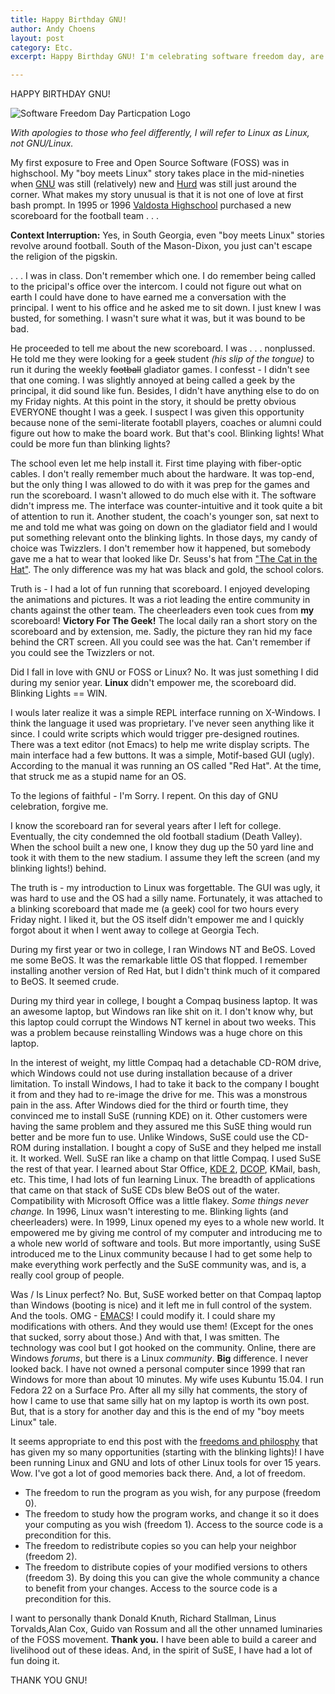 ```yaml
---
title: Happy Birthday GNU!
author: Andy Choens
layout: post
category: Etc.
excerpt: Happy Birthday GNU! I'm celebrating software freedom day, are you? To celebrate, I'll tell you my very own "boy meets Linux"story.

---
```


HAPPY BIRTHDAY GNU!

![Software Freedom Day Particpation Logo]({{site.eurl}}/img/2015-09-19/sfd-participate.png)

*With apologies to those who feel differently, I will refer to Linux
as Linux, not GNU/Linux.*

My first exposure to Free and Open Source Software (FOSS) was in
highschool. My "boy meets Linux" story takes place in the mid-nineties
when [GNU](https://en.wikipedia.org/wiki/GNU) was still (relatively)
new and [Hurd](https://en.wikipedia.org/wiki/GNU_Hurd) was still just
around the corner. What makes my story unusual is that it is not one
of love at first bash prompt. In 1995 or 1996
[Valdosta Highschool](http://vhs.gocats.org/) purchased a new
scoreboard for the football team . . .

**Context Interruption:** Yes, in South Georgia, even "boy meets
Linux" stories revolve around football. South of the Mason-Dixon, you
just can't escape the religion of the pigskin.

. . . I was in class. Don't remember which one. I do remember being
called to the pricipal's office over the intercom. I could not figure
out what on earth I could have done to have earned me a conversation
with the principal. I went to his office and he asked me to sit
down. I just knew I was busted, for something. I wasn't sure what it
was, but it was bound to be bad.

He proceeded to tell me about the new scoreboard. I was
. . . nonplussed. He told me they were looking for a ~~geek~~ student
*(his slip of the tongue)* to run it during the weekly ~~football~~
gladiator games. I confesst - I didn't see that one coming. I was
slightly annoyed at being called a geek by the principal, it did sound
like fun. Besides, I didn't have anything else to do on my Friday
nights. At this point in the story, it should be pretty obvious
EVERYONE thought I was a geek. I suspect I was given this opportunity
because none of the semi-literate footabll players, coaches or alumni
could figure out how to make the board work. But that's cool. Blinking
lights! What could be more fun than blinking lights?

The school even let me help install it. First time playing with
fiber-optic cables. I don't really remember much about the
hardware. It was top-end, but the only thing I was allowed to do with
it was prep for the games and run the scoreboard. I wasn't allowed to
do much else with it. The software didn't impress me. The interface
was counter-intuitive and it took quite a bit of attention to run
it. Another student, the coach's younger son, sat next to me and told
me what was going on down on the gladiator field and I would put
something relevant onto the blinking lights. In those days, my candy
of choice was Twizzlers. I don't remember how it happened, but
somebody gave me a hat to wear that looked like Dr. Seuss's hat from
["The Cat in the Hat"](http://www.amazon.com/The-Cat-Hat-Dr-Seuss/dp/039480001X?tag=duckduckgo-d-20). The
only difference was my hat was black and gold, the school colors.

Truth is - I had a lot of fun running that scoreboard. I enjoyed
developing the animations and pictures. It was a riot leading the
entire community in chants against the other team. The cheerleaders
even took cues from **my** scoreboard! **Victory For The Geek!** The
local daily ran a short story on the scoreboard and by extension,
me. Sadly, the picture they ran hid my face behind the CRT screen. All
you could see was the hat. Can't remember if you could see the
Twizzlers or not.

Did I fall in love with GNU or FOSS or Linux? No. It was just
something I did during my senior year. __Linux__ didn't empower me, the
scoreboard did. Blinking Lights == WIN.

I wouls later realize it was a simple REPL interface running on
X-Windows. I think the language it used was proprietary. I've never
seen anything like it since. I could write scripts which would trigger
pre-designed routines. There was a text editor (not Emacs) to help me
write display scripts. The main interface had a few buttons. It was a
simple, Motif-based GUI (ugly). According to the manual it was running
an OS called "Red Hat". At the time, that struck me as a stupid name
for an OS.

To the legions of faithful - I'm Sorry. I repent. On this day of GNU
celebration, forgive me.

I know the scoreboard ran for several years after I left for
college. Eventually, the city condemned the old football stadium
(Death Valley). When the school built a new one, I know they dug up
the 50 yard line and took it with them to the new stadium. I assume
they left the screen (and my blinking lights!) behind.

The truth is - my introduction to Linux was forgettable. The GUI was
ugly, it was hard to use and the OS had a silly name. Fortunately, it
was attached to a blinking scoreboard that made me (a geek) cool for
two hours every Friday night. I liked it, but the OS itself didn't
empower me and I quickly forgot about it when I went away to college
at Georgia Tech.

During my first year or two in college, I ran Windows NT and
BeOS. Loved me some BeOS. It was the remarkable little OS that
flopped. I remember installing another version of Red Hat, but I
didn't think much of it compared to BeOS. It seemed
crude.

During my third year in college, I bought a Compaq business laptop. It
was an awesome laptop, but Windows ran like shit on it. I don't know
why, but this laptop could corrupt the Windows NT kernel in about two
weeks. This was a problem because reinstalling Windows was a huge
chore on this laptop.

In the interest of weight, my little Compaq had a detachable CD-ROM
drive, which Windows could not use during installation because of a
driver limitation. To install Windows, I had to take it back to the
company I bought it from and they had to re-image the drive for
me. This was a monstrous pain in the ass. After Windows died for the
third or fourth time, they convinced me to install SuSE (running KDE)
on it. Other customers were having the same problem and they assured
me this SuSE thing would run better and be more fun to use. Unlike
Windows, SuSE could use the CD-ROM during installation. I bought a
copy of SuSE and they helped me install it. It worked. Well. SuSE ran
like a champ on that little Compaq. I used SuSE the rest of that
year. I learned about Star Office,
[KDE 2](https://en.wikipedia.org/wiki/K_Desktop_Environment_2),
[DCOP](https://en.wikipedia.org/wiki/DCOP), KMail, bash, etc. This
time, I had lots of fun learning Linux. The breadth of applications
that came on that stack of SuSE CDs blew BeOS out of the
water. Compatibility with Microsoft Office was a little flakey. *Some
things never change.* In 1996, Linux wasn't interesting to
me. Blinking lights (and cheerleaders) were. In 1999, Linux opened my
eyes to a whole new world. It empowered me by giving me control of my
computer and introducing me to a whole new world of software and
tools. But more importantly, using SuSE introduced me to the Linux
community because I had to get some help to make everything work
perfectly and the SuSE community was, and is, a really cool group of
people.

Was / Is Linux perfect? No. But, SuSE worked better on that Compaq
laptop than Windows (booting is nice) and it left me in full control
of the system. And the tools. OMG -
[EMACS](https://en.wikipedia.org/wiki/Emacs)! I could modify it. I
could share my modifications with others. And they would use them!
(Except for the ones that sucked, sorry about those.) And with that, I
was smitten. The technology was cool but I got hooked on the
community. Online, there are Windows *forums*, but there is a Linux
*community*. **Big** difference. I never looked back. I have not owned
a personal computer since 1999 that ran Windows for more than about 10
minutes. My wife uses Kubuntu 15.04. I run Fedora 22 on a Surface
Pro. After all my silly hat comments, the story of how I came to use
that same silly hat on my laptop is worth its own post. But, that is a
story for another day and this is the end of my "boy meets Linux"
tale.

It seems appropriate to end this post with the
[freedoms and philosphy](https://www.gnu.org/philosophy/free-sw.html)
that has given my so many opportunities (starting with the blinking
lights)! I have been running Linux and GNU and lots of other Linux
tools for over 15 years. Wow. I've got a lot of good memories back
there. And, a lot of freedom.

- The freedom to run the program as you wish, for any purpose (freedom 0).
- The freedom to study how the program works, and change it so it does
  your computing as you wish (freedom 1). Access to the source code is
  a precondition for this.
- The freedom to redistribute copies so you can help your neighbor
  (freedom 2).
- The freedom to distribute copies of your modified versions to others
  (freedom 3). By doing this you can give the whole community a chance
  to benefit from your changes. Access to the source code is a
  precondition for this.

I want to personally thank Donald Knuth, Richard Stallman, Linus
Torvalds,Alan Cox, Guido van Rossum and all the other unnamed
luminaries of the FOSS movement. **Thank you.** I have been able to
build a career and livelihood out of these ideas. And, in the spirit
of SuSE, I have had a lot of fun doing it.

THANK YOU GNU!
